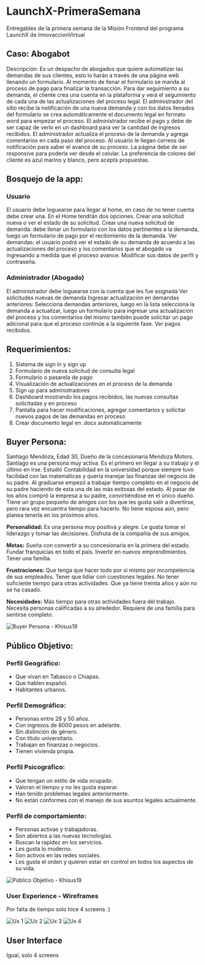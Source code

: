 # LaunchX-PrimeraSemana

Entregables de la primera semana de la Misión Frontend del programa LaunchX de InnovaccionVirtual

## Caso: Abogabot 


Descripción: Es un despacho de abogados que quiere automatizar las demandas de sus clientes, esto lo harán a través de una página web llenando un formulario. Al momento de llenar el formulario se manda al proceso de pago para finalizar la transacción. Para dar seguimiento a su demanda, el cliente crea una cuenta en la plataforma y verá el seguimiento de cada una de las actualizaciones del proceso legal. El administrador del sitio recibe la notificación de una nueva demanda y con los datos llenados del formulario se crea automáticamente el documento legal en formato word para empezar el proceso. El administrador recibe el pago y debe de ser capaz de verlo en un dashboard para ver la cantidad de ingresos recibidos. El administrador actualiza el proceso de la demanda y agrega comentarios en cada paso del proceso. Al usuario le llegan correos de notificación para saber el avance de su proceso. La página debe de ser responsive para poderla ver desde el celular. La preferencia de colores del cliente es azul marino y blanco, pero acepta propuestas.

## Bosquejo de la app:

### Usuario
El usuario debe loguearse para llegar al home, en caso de no tener cuenta debe crear una.
En el Home tendrán dos opciones. Crear una solicitud nueva o ver el estado de su solicitud.
Crear una nueva solicitud de demanda: debe llenar un formulario con los datos pertinentes a la demanda, luego un formulario de pago por el recibimiento de la demanda.
Ver demandas: el usuario podrá ver el estado de su demanda de acuerdo a las actualizaciones del proceso y los comentarios que el abogado va ingresando a medida que el proceso avance.
Modificar sus datos de perfil y contraseña.

### Administrador (Abogado)
El administrador debe loguearse con la cuenta que les fue asignada
Ver solicitudes nuevas de demanda
Ingresar actualización en demandas anteriores: Selecciona demandas anteriores, luego en la lista selecciona la demanda a actualizar, luego un formulario para ingresar una actualización del proceso y los comentarios del mismo también puede solicitar un pago adicional para que el proceso continúe a la siguiente fase.
Ver pagos recibidos.

## Requerimientos:

1.	Sistema de sign in y sign up
2.	Formulario de nueva solicitud de consulta legal
3.	Formulario o pasarela de pago
4.	Visualización de actualizaciones en el proceso de la demanda
5.	Sign up para administradores
6.	Dashboard mostrando los pagos recibidos, las nuevas consultas solicitadas y en proceso
7.	Pantalla para hacer modificaciones, agregar comentarios y solicitar nuevos pagos de las demandas en proceso
8.	Crear documento legal en .docx automáticamente

## Buyer Persona:

Santiago Mendoza, Edad 30, Dueño de la concesionaria Mendoza Motors. Santiago es una persona muy activa. Es el primero en llegar a su trabajo y el último en irse. Estudió Contabilidad en la universidad porque siempre tuvo facilidad con las matemáticas y quería manejar las finanzas del negocio de su padre. Al graduarse empezó a trabajar tiempo completo en el negocio de su padre haciendo de esta una de las más exitosas del estado. Al pasar de los años compró la empresa a su padre, convirtiéndose en el único dueño. Tiene un grupo pequeño de amigos con los que les gusta salir a divertirse, pero rara vez encuentra tiempo para hacerlo. No tiene esposa aún, pero planea tenerla en los próximos años. 

**Personalidad:** Es una persona muy positiva y alegre. Le gusta tomar el liderazgo y tomar las decisiones. Disfruta de la compañía de sus amigos.

**Metas:** Sueña con convertir a su concesionaria en la primera del estado. Fundar franquicias en todo el país. Invertir en nuevos emprendimientos. Tener una familia.

**Frustraciones:** Que tenga que hacer todo por sí mismo por incompetencia de sus empleados. Tener que lidiar con cuestiones legales. No tener suficiente tiempo para otras actividades. Que ya tiene treinta años y aún no se ha casado.

**Necesidades:** Más tiempo para otras actividades fuera del trabajo. Necesita personas calificadas a su alrededor. Requiere de una familia para sentirse completo.

![Buyer Persona - Khisus19](https://github.com/khisus19/LaunchX-PrimeraSemana/blob/master/Buyer%20Persona%20-%20Santiago%20Mendoza.png)

## Público Objetivo:

### Perfil Geográfico:

-	Que vivan en Tabasco o Chiapas. 
-	Que hablen español. 
-	Habitantes urbanos.

### Perfil Demográfico:

-	Personas entre 28 y 50 años. 
-	Con ingresos de 8000 pesos en adelante. 
-	Sin distinción de género. 
-	Con título universitario. 
-	Trabajan en finanzas o negocios. 
-	Tienen vivienda propia.

### Perfil Psicográfico:

-	Que tengan un estilo de vida ocupado. 
-	Valoran el tiempo y no les gusta esperar. 
-	Han tenido problemas legales anteriormente. 
-	No están conformes con el manejo de sus asuntos legales actualmente. 

### Perfil de comportamiento:

-	Personas activas y trabajadoras. 
-	Son abiertos a las nuevas tecnologías. 
-	Buscan la rapidez en los servicios. 
-	Les gusta lo moderno. 
- Son activos en las redes sociales. 
- Les gusta el orden y quieren estar en control en todos los aspectos de su vida.

![Público Objetivo - Khisus19](https://github.com/khisus19/LaunchX-PrimeraSemana/blob/master/Publico%20Objetivo.png)

### User Experience - Wireframes

Por falta de tiempo solo hice 4 screens :)

![Ux 1](https://github.com/khisus19/LaunchX-PrimeraSemana/blob/master/UX/Abogabot%20-%20UX%20Wireframe_UX%201.jpg)
![Ux 2](https://github.com/khisus19/LaunchX-PrimeraSemana/blob/master/UX/Abogabot%20-%20UX%20Wireframe_UX%202.jpg)
![Ux 3](https://github.com/khisus19/LaunchX-PrimeraSemana/blob/master/UX/Abogabot%20-%20UX%20Wireframe_UX%203.jpg)
![Ux 4](https://github.com/khisus19/LaunchX-PrimeraSemana/blob/master/UX/Abogabot%20-%20UX%20Wireframe_UX%204.jpg)

## User Interface

Igual, solo 4 screens



